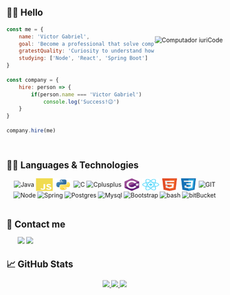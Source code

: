 
## 🙋‍♂️ Hello 

<img style="margin-top: 25px" src="https://raw.githubusercontent.com/MicaelliMedeiros/micaellimedeiros/master/image/computer-illustration.png" height=250px align="right" alt="Computador iuriCode">

```js
const me = {
    name: 'Victor Gabriel',
    goal: 'Become a professional that solve complex problems',
    gratestQuality: 'Curiosity to understand how things work',
    studying: ['Node', 'React', 'Spring Boot']
}

const company = {
    hire: person => {
        if(person.name === 'Victor Gabriel')
            console.log('Success!😉')
    }
}

company.hire(me)
```
<br>

## 👨‍💻 Languages & Technologies 
<div align="center"> 
  <img align="center" alt="Java" height="30" width="40" src="https://cdn.jsdelivr.net/gh/devicons/devicon/icons/java/java-original.svg">
  <img align="center" alt="Js" height="30" width="40" src="https://raw.githubusercontent.com/devicons/devicon/master/icons/javascript/javascript-plain.svg">
  <img align="center" alt="Python" height="30" width="40" src="https://raw.githubusercontent.com/devicons/devicon/master/icons/python/python-original.svg">
  <img align="center" alt="C" height="30" width="40" src="https://cdn.jsdelivr.net/gh/devicons/devicon/icons/c/c-original.svg">
  <img align="center" alt="Cplusplus" height="30" width="40" src="https://cdn.jsdelivr.net/gh/devicons/devicon/icons/cplusplus/cplusplus-original.svg">
  <img align="center" alt="Csharp" height="30" width="40" src="https://raw.githubusercontent.com/devicons/devicon/master/icons/csharp/csharp-original.svg">
  <img align="center" alt="React" height="30" width="40" src="https://raw.githubusercontent.com/devicons/devicon/master/icons/react/react-original.svg">
  <img align="center" alt="HTML" height="30" width="40" src="https://raw.githubusercontent.com/devicons/devicon/master/icons/html5/html5-original.svg">
  <img align="center" alt="CSS" height="30" width="40" src="https://raw.githubusercontent.com/devicons/devicon/master/icons/css3/css3-original.svg">
  <img align="center" alt="GIT" height="30" width="40" src='https://cdn.jsdelivr.net/gh/devicons/devicon/icons/git/git-original.svg'>
  <img align="center" alt="Node" height="30" width="40" src="https://cdn.jsdelivr.net/gh/devicons/devicon/icons/nodejs/nodejs-original.svg">
  <img align="center" alt="Spring" height="30" width="40" src="https://cdn.jsdelivr.net/gh/devicons/devicon/icons/spring/spring-original.svg">
  <img align="center" alt="Postgres" height="30" width="40" src="https://cdn.jsdelivr.net/gh/devicons/devicon/icons/postgresql/postgresql-original.svg">
  <img align="center" alt="Mysql" height="30" width="40" src="https://cdn.jsdelivr.net/gh/devicons/devicon/icons/mysql/mysql-original.svg">
  <img align="center" alt="Bootstrap" height="30" width="40" src="https://cdn.jsdelivr.net/gh/devicons/devicon/icons/bootstrap/bootstrap-plain.svg">
  <img align="center" alt="bash" height="30" width="40" src='https://cdn.jsdelivr.net/gh/devicons/devicon/icons/bash/bash-original.svg'>
  <img align="center" alt="bitBucket" height="30" width="40" src='https://cdn.jsdelivr.net/gh/devicons/devicon/icons/bitbucket/bitbucket-original.svg'>
</div> 

</br>

## 📱 Contact me 
<div style="margin-left: 26px;"> 
  <a href="https://www.linkedin.com/in/victorgabrielvcosta/" target="_blank"><img src="https://img.shields.io/badge/-LinkedIn-%230077B5?style=for-the-badge&logo=linkedin&logoColor=white" target="_blank"></a>
  <a href="mailto:victorjobs17@gmail.com"><img src="https://img.shields.io/badge/Microsoft_Outlook-0078D4?style=for-the-badge&logo=microsoft-outlook&logoColor=white" target="_blank"></a>

</div>


## 📈 GitHub Stats 
<div align="center">
  <a href="https://github.com/VictorGVC">
  <img height="180em" src="https://github-readme-stats.vercel.app/api?username=VictorGVC&show_icons=true&&theme=aura&count_private=true"/>
  <img height="180em" src="https://github-readme-stats.vercel.app/api/top-langs/?username=VictorGVC&layout=compact&langs_count=7&theme=aura"/>
  <img width="500px" src="https://github-readme-stats.vercel.app/api/wakatime?username=VictorGVC&theme=aura&range=last_year&layout=compact&langs_count=8"/>
</div>
